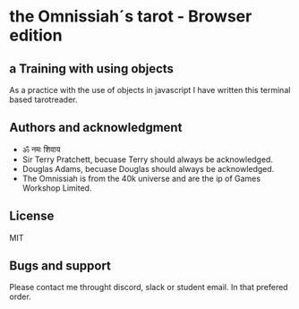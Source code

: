 # the Omnissiah´s tarot - Browser edition

## a Training with using objects

As a practice with the use of objects in javascript I have written this terminal based tarotreader.

## Authors and acknowledgment

- ॐ नमः शिवाय
- Sir Terry Pratchett, becuase Terry should always be acknowledged.
- Douglas Adams, becuase Douglas should always be acknowledged.
- The Omnissiah is from the 40k universe and are the ip of Games Workshop Limited.

## License

MIT

## Bugs and support

Please contact me throught discord, slack or student email. In that prefered order.
